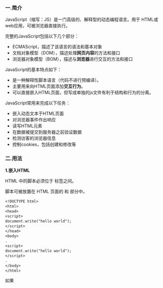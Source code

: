 

### 一.简介

JavaScript（缩写：JS）是一门高级的、解释型的动态编程语言。用于 HTML或web应用，可被浏览器直接执行。

完整的JavaScript包括以下几个部分：

- ECMAScript，描述了该语言的语法和基本对象
- 文档对象模型（DOM），描述处理**网页内容**的方法和接口
- 浏览器对象模型（BOM），描述与**浏览器**进行交互的方法和接口

JavaScript的基本特点如下：

- 是一种解释性脚本语言（代码不进行预编译）。
- 主要用来向HTML页面添加**交互行为**。
- 可以直接嵌入HTML页面，但写成单独的js文件有利于结构和行为的分离。

JavaScript常用来完成以下任务：

- 嵌入动态文本于HTML页面
- 对浏览器事件作出响应
- 读写HTML元素
- 在数据被提交到服务器之前验证数据
- 检测访客的浏览器信息
- 控制cookies，包括创建和修改等

### 二.用法

**1.嵌入HTML**

HTML 中的脚本必须位于 <script> 与 </script> 标签之间。

脚本可被放置在 HTML 页面的 <body> 和 <head> 部分中。

```
<!DOCTYPE html>
<html>
<head>
<script>
document.write("hello world");
</script>
</head>
<body>
.
<script>
document.write("hello world");
</script>
.
</body>
</html>
```

如果  <script>  放在 body 中，建议放在底部。因为浏览器会按照代码在文件中的顺序解析 HTML。如果先加载的 JavaScript 期望修改其下方的 HTML，那么它可能由于 HTML 尚未被加载而失效。所以，要将 JavaScript 代码放在 body 中，应置于 HTML 页面底部。

**2.外部js脚本**

也可以把脚本保存到外部文件中。外部文件通常包含被多个网页使用的代码。

外部 JavaScript 文件的文件扩展名是 .js。外部文件不使用 <script> 标签，直接写 javascript 代码。

如需使用外部文件，请在 <script> 标签的 "src" 属性中设置该 .js 文件：

```
<!DOCTYPE html>
<html>
<body>
<script src="xx.js"></script>
</body>
</html>
```

**3.在console调试**

可以进入浏览器中console，如chrome F12 进入console，以命令行的形式输入js命令

<img src="2019-06-13-JavaScript知识点总结.assets/1685507-20190611140909809-111514835.png" alt="" />

**4.事件触发**

把 JavaScript 代码放入函数中，在事件发生时调用该函数。

```
<button type="button" onclick="myFunction()">按钮</button>
<script>
function myFunction()
{
    alert("hello");
}
</script>
```

### 三.变量

JavaScript 使用关键字 **var** 来定义变量， 使用等号来为变量赋值

也可以使用**let**,**const**来定义，这三者的区别是：var与let涉及块级作用域，let 命令只在所在的代码块 **{}** 内有效，具体参考[这里](https://www.runoob.com/js/js-let-const.html)；const定义一个只读常量

一般用var即可，let更推荐

```
var a;   //声明
var a = 10;  //初始化
a = 20 ;   //赋值
```

注意: 在JavaScript中，所有代码指令都会以分号结尾 (`;`) 

JavaScript中**数据类型**主要有:

<th scope="row">变量</th><th scope="col">解释</th><th scope="col">示例</th>
|------
<th scope="row">String</th>|字符串（一串文本）。字符串的值必须将用引号（单双均可，必须成对）扩起来。|var name = "John";字符访问:name[0] name[1]

字符串（一串文本）。字符串的值必须将用引号（单双均可，必须成对）扩起来。

字符访问:name[0] name[1]
<th scope="row">Number</th>|数字。JavaScript 只有一种数字类型。数字可以带小数点，也可以不带|let x1=34.00;   let x2=34;  

数字。JavaScript 只有一种数字类型。数字可以带小数点，也可以不带
<th scope="row">Boolean</th>|布尔值（真 / 假）。 `true`/`false` 是 JS 里的特殊关键字，无需引号。|let x=true;let y=false;

布尔值（真 / 假）。 `true`/`false` 是 JS 里的特殊关键字，无需引号。
<th scope="row">Array</th>|数组，用于在单一引用中存储多个值的结构。|let cars=["Saab","Volvo","BMW"];元素引用方法：cars[0],cars[1]``

数组，用于在单一引用中存储多个值的结构。

元素引用方法：cars[0],cars[1]``
<th scope="row">Object</th>|对象，JavaScript 里一切皆对象，一切皆可储存在变量里。对象由花括号分隔。在括号内部，对象的属性以名称和值对的形式 (name : value) 来定义。属性由逗号分隔|let person={firstname:"John", lastname:"Doe", id:5566};let newObject = document.querySelector('h1');对象属性访问:object.AttributesName object[''AttributesName'']

对象，JavaScript 里一切皆对象，一切皆可储存在变量里。

let person={firstname:"John", lastname:"Doe", id:5566};

对象属性访问:object.AttributesName object[''AttributesName'']

算数运算符主要有:
|+ 加法 |- 减法|* 乘法|/ 除法
|% 取模|++自增 |--自减| 

比较运算符主要有:
|==等于|=== 绝对等于（值和类型均相等）|!= 不等于|!== 不绝对等于（值和类型有一个不相等，或两个都不相等）
|> 大于|< 小于|>= 大于或等于|<= 小于或等于

在常规的比较中，数据类型是被忽略的

```
var x = 10;
var y = "10";
if (x == y) //返回true，所以要用===
```

### 四.基本语法

**1.条件语句**

if 语句只有当指定条件为 true 时，该语句才会执行代码。

```
if (condition)
{
    当条件为 true 时执行的代码
}
```

使用 if....else 语句在条件为 true 时执行代码，在条件为 false 时执行其他代码。

```
if (condition)
{
    当条件为 true 时执行的代码
}
else
{
    当条件不为 true 时执行的代码
}
```

使用 if....else if...else 语句来选择多个代码块之一来执行。

```
if (condition1)
{
    当条件 1 为 true 时执行的代码
}
else if (condition2)
{
    当条件 2 为 true 时执行的代码
}
else
{
  当条件 1 和 条件 2 都不为 true 时执行的代码
}
```

三目运算

```
let variablename = (condition)?value1:value2 
condition成立则variablename = value1 否则value2
```

**2.循环语句**

JavaScript 支持不同类型的循环：

- **for** - 循环代码块一定的次数
- **for/in** - 循环遍历对象的属性
- **while** - 当指定的条件为 true 时循环指定的代码块
- **do/while** - 同样当指定的条件为 true 时循环指定的代码块

for 循环

```
for (语句 1; 语句 2; 语句 3)
{
    被执行的代码块
}

//语句 1 （代码块）开始前执行

//语句 2 定义运行循环（代码块）的条件

//语句 3 在循环（代码块）已被执行之后执行
```

for/in遍历

```
for (x in 可遍历对象)  // x 为属性名
{
    执行代码块
}
```

while 循环会在指定条件为真时循环执行代码块。

```
while (条件)
{
    需要执行的代码
}
```

do/while 循环是 while 循环的变体。该循环会在检查条件是否为真之前执行一次代码块，然后如果条件为真的话，就会重复这个循环。

```
do
{
    需要执行的代码
}
while (条件);
```

**3.函数语法**

函数就是包裹在花括号中的代码块，前面使用了关键词 function：

```
function functionname()
{
    // 执行代码
}
```

加上形参

```
function myFunction(var1,var2)
{
代码
return var3  //使用 return 语句时，函数会停止执行，并返回指定的值
}
```

匿名函数，函数存储在变量中，不需要函数名称，通常通过变量名来调用。

```
var x = function (a, b) {return a * b};
var z = x(4, 3);
```

**4.异常判断**

**try** 语句允许我们定义在执行时进行错误测试的代码块。

**catch** 语句允许我们定义当 try 代码块发生错误时，所执行的代码块。

JavaScript 语句 **try** 和 **catch** 是成对出现的。

finally 语句不论之前的 try 和 catch 中是否产生异常都会执行该代码块。

```
try {
    ...    //异常的抛出
} catch(e) {
    ...    //异常的捕获与处理
} finally {
    ...    //结束处理
}
```

### 五.面向对象

新建对象，js中对象就是实例对象，js中没有类，只有对象构造器（类似于类）

```
//直接创建
objectName = {name:value,name:function()}

//new 创建
objectName = new Object() //Object()是创建一个{}对象

objectName = new constructor //constructor：构造器 有点像python中的类
```

对象构造器

```
function Person(firstname,lastname,age,eyecolor)
{
    this.firstname=firstname;
    this.lastname=lastname;
    this.age=age;
    this.eyecolor=eyecolor;
    //添加方法
    this.changeName=changeName;
    function changeName(name)
    {
        this.lastname=name;
    }
}

//this通常指向的是我们正在执行的函数本身，或者是指向该函数所属的对象（运行时）类似python中self
```

根据构造器实例对象

```
var person1=new Person("John","Doe",50,"blue");
var person2=new Person("Sally","Rally",48,"green");

//一定要用new
//没有初始化数值的属性会指定undefined
```

访问对象属性与方法

```
person1.lastName;
person1["lastName"];
person1.changeName('dave')
```

向对象添加属性

```
person1.firstname="John";
person1.lastname="Doe";
person1.nationality = "English"; //可以给对象添加新的属性

Person.nationality = "English"; //如果给构造器直接添加新的属性,这里就是给Person这个对象加属性，不会遗传给Person的实例对象的
```

**原型对象**

1.原型对象实际是构造实例对象的构造器中的一个属性，只不过这个属性是个对象

2.这个原型对象中的属性与方法，都会被对象实例所共享（类似python中的类方法，类属性）

3.但，原型对象的属性不是对象实例的属性，只要修改原型对象上的属性和方法，变动就会立刻体现在所有对象实例上。

4.JavaScript对每个创建的对象都会设置一个属性__proto__ ，指向它的原型对象xxx.prototype。

如上面person1和person2的原型对象就是Person.prototype

```
person1.changeName === person2.changeName 

...false

person1.changeName === Person.changeName 

...false
//因为this绑定实例，所以方法都是各自实例独立的方法。所以说this跟python中self类似
```

如果想要一种所有实例共享的方法或属性，那只有给Person.prototype中添加修改方法或属性，person1和person2都会得到更新，且person1.__proto__ 等同于Person.prototype

```
Person.prototype.changeName2= function (name)
    {
        this.lastname=name;
    }

person1.changeName2 === person2.changeName2;

...true

person1.__proto__ === person2.__proto__;

...true
person1.__proto__ === Person.prototype;

...true
person1.__proto__

...{changeName2: , constructor: }
```

**原型链**

1.由于xxx.prototype也是个某个构造器的实例对象，所以它也有__proto__指向一个原型对象yyy.prototype,所以会成链

2.原型链的顶端或源头，是Object.prototype（有点像基因链呀，继承也是通过这条链实现的）

3.读取实例对象的某个属性或方法时，JavaScript引擎按照 对象-->原型对象a-->a的原型对象b----,最后到Object.prototype如果还是找不到，就返回undefined

4.如果实例对象属性和原型对象属性名一样，同python，优先实例自身的属性

**class语法**

ES6提供了更接近传统语言的写法，引入了Class语法，但是实际上还是原型的本质，只是写法更简单？了

```
class Person{
    constructor(firstname,lastname,age,eyecolor){
    this.firstname=firstname;
    this.lastname=lastname;
    this.age=age;
    this.eyecolor=eyecolor;
    }
    //添加原型方法
    changeName(name)
    {
        this.lastname=name;
    }
}
```

**对象继承**

原型的继承

```
function Teacher(firstname,lastname,age,eyecolor,subject)
{
    Person.call(this,firstname,lastname,age,eyecolor);
    this.subject = subject;
}

Teacher.prototype = Object.create(Person.prototype);//把Teahcer原型对象链接到Person原型对象下

Teacher.prototype.constructor = Teacher; //将constructor构造器指回Teacher
```

class继承

```
class Teacher extends Person{
    constructor(firstname,lastname,age,eyecolor,subject) {
        super(firstname,lastname,age,eyecolor);
        this.subject = subject;
        }
    teach(){
        console.log(this.subject);
    }
}
```

### 六.DOM对象

在浏览器中，页面被加载的时候，会自动生成这个页面的DOM对象（document）

DOM对象是一个树模型

可以通过这个对象：

- JavaScript 能够改变页面中的所有 HTML 元素
- JavaScript 能够改变页面中的所有 HTML 属性
- JavaScript 能够改变页面中的所有 CSS 样式
- JavaScript 能够对页面中的所有事件做出反应

**1.查找HTML元素**

通过id查找

```
var x=document.getElementById("intro");

//如果找到该元素，则该方法将以对象（在 x 中）的形式返回该元素。

//如果未找到该元素，则 x 将包含 null。
```

通过标签查找

```
var y=document.getElementsByTagName("div");

//如果有多个同类标签，则返回多个对象的数组
```

通过类名查找

```
var x=document.getElementsByClassName("intro");
```

因为查找返回的元素也是对象，所以可以对它再进行查找

```
var x=document.getElementById("main");
var y=x.getElementsByTagName("p");

//本例查找 id="main" 的元素，然后查找 id="main" 元素中的所有 <p> 元素
```

**2.修改HTML元素**

改变HTML输出流

```
document.write();

//如果在文档(DOM)加载完成之后使用则会覆盖该文档
```

修改 HTML 内容

```
document.getElementById(id).innerHTML=新的 HTML内容
```

改变 HTML 元素的属性

```
document.getElementById(id).attribute=新属性值
```

**3.DOM事件**

事件可以是浏览器行为，也可以是用户行为，当事件触发时，可以执行对应的js代码

常见事件
|事件|描述
|onchange|HTML 元素改变
|onclick|用户点击 HTML 元素
|onmouseover|用户在一个HTML元素上移动鼠标
|onmouseout|用户从一个HTML元素上移开鼠标
|onkeydown|用户按下键盘按键
|onload|浏览器已完成页面的加载

HTML 元素中可以添加事件属性，并添加 JavaScript 代码，当此元素的事件被触发时，就会触发执行js代码

也可以由DOM对象分配事件，因为事件也是html的一个属性

```
<script>
document.getElementById("myBtn").onclick=function(){displayDate()};
</script>
```

addEventListener() 方法

```
element.addEventListener("click", function(){ alert("Hello World!"); });
```

语法为

```
element.addEventListener(event, function, useCapture);
```

第一个参数是事件的类型 (如 "click" 或 "mousedown").

第二个参数是事件触发后调用的函数。

第三个参数是个布尔值用于描述事件是冒泡还是捕获。该参数是可选的。

详细的事件类型参考[https://developer.mozilla.org/zh-CN/docs/Web/Events](https://developer.mozilla.org/zh-CN/docs/Web/Events),注意与在元素属性中的事件是不同的

**4.HTML元素操作**

插入元素节点到父节点下appendChild()

```

    <p id="java">Java</p>
    <p id="python">Python</p>
    <p id="scheme">Scheme</p>


var para = document.createElement("p"); //创建一个空元素
var node = document.getElementById('list'),
para.appendChild(node);

结果：

    <p id="java">Java</p>
    <p id="python">Python</p>
    <p id="scheme">Scheme</p>
    <p></p>

```

插入元素在某个元素之前

使用parentElement.insertBefore(newElement, referenceElement)

```
var
    list = document.getElementById('list'),
    ref = document.getElementById('python'),
    haskell = document.createElement('p');
haskell.id = 'haskell';
haskell.innerText = 'Haskell';
list.insertBefore(haskell, ref);


结果：

    <p id="java">Java</p>
    <p id="haskell">Haskell</p>
    <p id="python">Python</p>
    <p id="scheme">Scheme</p>

```

摘自[https://www.runoob.com/js/js-tutorial.html](https://www.runoob.com/js/js-tutorial.html)与[https://developer.mozilla.org](https://developer.mozilla.org/)，主要是学习js过程中的整理（不全），加了一些自己的理解。

